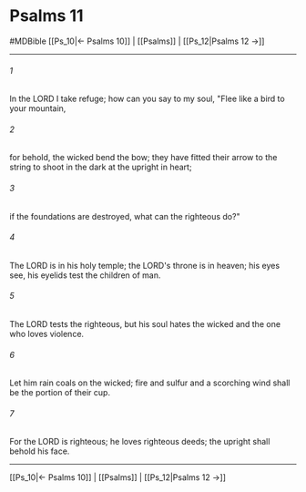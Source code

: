 # Psalms 11
#MDBible
[[Ps_10|← Psalms 10]] | [[Psalms]] | [[Ps_12|Psalms 12 →]]

***

###### 1 
In the LORD I take refuge; how can you say to my soul, "Flee like a bird to your mountain, 

###### 2 
for behold, the wicked bend the bow; they have fitted their arrow to the string to shoot in the dark at the upright in heart; 

###### 3 
if the foundations are destroyed, what can the righteous do?" 

###### 4 
The LORD is in his holy temple; the LORD's throne is in heaven; his eyes see, his eyelids test the children of man. 

###### 5 
The LORD tests the righteous, but his soul hates the wicked and the one who loves violence. 

###### 6 
Let him rain coals on the wicked; fire and sulfur and a scorching wind shall be the portion of their cup. 

###### 7 
For the LORD is righteous; he loves righteous deeds; the upright shall behold his face. 

***

[[Ps_10|← Psalms 10]] | [[Psalms]] | [[Ps_12|Psalms 12 →]]
